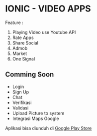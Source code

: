 # IONIC - VIDEO APPS


Feature :
1. Playing Video use Youtube API
2. Rate Apps
3. Share Social
4. Admob
5. Market
6. One Signal


## Comming Soon
- Login
- Sign Up
- Chat
- Verifikasi
- Validasi
- Upload Picture to system
- Integrasi Maps Google

Aplikasi bisa diunduh di [Google Play Store](https://play.google.com/store/apps/details?id=com.brilliansolution.kumpulanvideo&hl=in)
